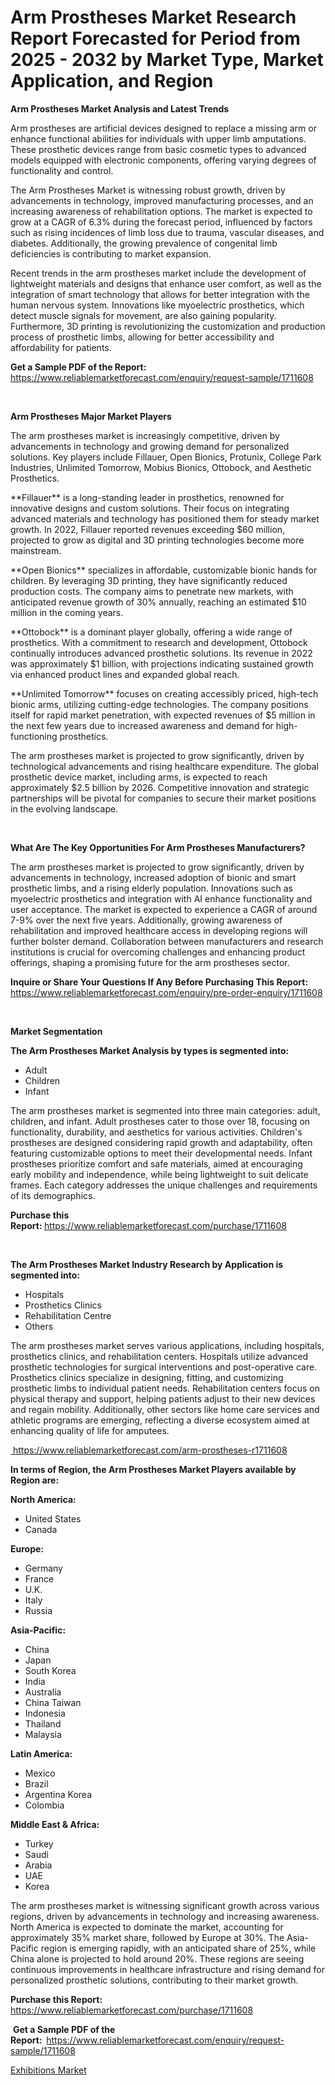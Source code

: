 <p><h1>Arm Prostheses Market Research Report Forecasted for Period from 2025 -  2032 by Market Type, Market Application, and Region</h1></p><p><strong>Arm Prostheses Market Analysis and Latest Trends</strong></p>
<p><p>Arm prostheses are artificial devices designed to replace a missing arm or enhance functional abilities for individuals with upper limb amputations. These prosthetic devices range from basic cosmetic types to advanced models equipped with electronic components, offering varying degrees of functionality and control.</p><p>The Arm Prostheses Market is witnessing robust growth, driven by advancements in technology, improved manufacturing processes, and an increasing awareness of rehabilitation options. The market is expected to grow at a CAGR of 6.3% during the forecast period, influenced by factors such as rising incidences of limb loss due to trauma, vascular diseases, and diabetes. Additionally, the growing prevalence of congenital limb deficiencies is contributing to market expansion.</p><p>Recent trends in the arm prostheses market include the development of lightweight materials and designs that enhance user comfort, as well as the integration of smart technology that allows for better integration with the human nervous system. Innovations like myoelectric prosthetics, which detect muscle signals for movement, are also gaining popularity. Furthermore, 3D printing is revolutionizing the customization and production process of prosthetic limbs, allowing for better accessibility and affordability for patients.</p></p>
<p><strong>Get a Sample PDF of the Report:&nbsp;</strong> <a href="https://www.reliablemarketforecast.com/enquiry/request-sample/1711608?utm_campaign=3197&utm_medium=2&utm_source=Github&utm_content=ia&utm_term=27032025&utm_id=arm-prostheses">https://www.reliablemarketforecast.com/enquiry/request-sample/1711608</a></p>
<p>&nbsp;</p>
<p><strong>Arm Prostheses Major Market Players</strong></p>
<p><p>The arm prostheses market is increasingly competitive, driven by advancements in technology and growing demand for personalized solutions. Key players include Fillauer, Open Bionics, Protunix, College Park Industries, Unlimited Tomorrow, Mobius Bionics, Ottobock, and Aesthetic Prosthetics.</p><p>**Fillauer** is a long-standing leader in prosthetics, renowned for innovative designs and custom solutions. Their focus on integrating advanced materials and technology has positioned them for steady market growth. In 2022, Fillauer reported revenues exceeding $60 million, projected to grow as digital and 3D printing technologies become more mainstream.</p><p>**Open Bionics** specializes in affordable, customizable bionic hands for children. By leveraging 3D printing, they have significantly reduced production costs. The company aims to penetrate new markets, with anticipated revenue growth of 30% annually, reaching an estimated $10 million in the coming years.</p><p>**Ottobock** is a dominant player globally, offering a wide range of prosthetics. With a commitment to research and development, Ottobock continually introduces advanced prosthetic solutions. Its revenue in 2022 was approximately $1 billion, with projections indicating sustained growth via enhanced product lines and expanded global reach.</p><p>**Unlimited Tomorrow** focuses on creating accessibly priced, high-tech bionic arms, utilizing cutting-edge technologies. The company positions itself for rapid market penetration, with expected revenues of $5 million in the next few years due to increased awareness and demand for high-functioning prosthetics.</p><p>The arm prostheses market is projected to grow significantly, driven by technological advancements and rising healthcare expenditure. The global prosthetic device market, including arms, is expected to reach approximately $2.5 billion by 2026. Competitive innovation and strategic partnerships will be pivotal for companies to secure their market positions in the evolving landscape.</p></p>
<p>&nbsp;</p>
<p><strong>What Are The Key Opportunities For Arm Prostheses Manufacturers?</strong></p>
<p><p>The arm prostheses market is projected to grow significantly, driven by advancements in technology, increased adoption of bionic and smart prosthetic limbs, and a rising elderly population. Innovations such as myoelectric prosthetics and integration with AI enhance functionality and user acceptance. The market is expected to experience a CAGR of around 7-9% over the next five years. Additionally, growing awareness of rehabilitation and improved healthcare access in developing regions will further bolster demand. Collaboration between manufacturers and research institutions is crucial for overcoming challenges and enhancing product offerings, shaping a promising future for the arm prostheses sector.</p></p>
<p><strong>Inquire or Share Your Questions If Any Before Purchasing This Report:</strong> <a href="https://www.reliablemarketforecast.com/enquiry/pre-order-enquiry/1711608?utm_campaign=3197&utm_medium=2&utm_source=Github&utm_content=ia&utm_term=27032025&utm_id=arm-prostheses">https://www.reliablemarketforecast.com/enquiry/pre-order-enquiry/1711608</a></p>
<p>&nbsp;</p>
<p><strong>Market Segmentation</strong></p>
<p><strong>The Arm Prostheses Market Analysis by types is segmented into:</strong></p>
<p><ul><li>Adult</li><li>Children</li><li>Infant</li></ul></p>
<p><p>The arm prostheses market is segmented into three main categories: adult, children, and infant. Adult prostheses cater to those over 18, focusing on functionality, durability, and aesthetics for various activities. Children's prostheses are designed considering rapid growth and adaptability, often featuring customizable options to meet their developmental needs. Infant prostheses prioritize comfort and safe materials, aimed at encouraging early mobility and independence, while being lightweight to suit delicate frames. Each category addresses the unique challenges and requirements of its demographics.</p></p>
<p><strong>Purchase this Report:&nbsp;</strong><a href="https://www.reliablemarketforecast.com/purchase/1711608?utm_campaign=3197&utm_medium=2&utm_source=Github&utm_content=ia&utm_term=27032025&utm_id=arm-prostheses">https://www.reliablemarketforecast.com/purchase/1711608</a></p>
<p>&nbsp;</p>
<p><strong>The Arm Prostheses Market Industry Research by Application is segmented into:</strong></p>
<p><ul><li>Hospitals</li><li>Prosthetics Clinics</li><li>Rehabilitation Centre</li><li>Others</li></ul></p>
<p><p>The arm prostheses market serves various applications, including hospitals, prosthetics clinics, and rehabilitation centers. Hospitals utilize advanced prosthetic technologies for surgical interventions and post-operative care. Prosthetics clinics specialize in designing, fitting, and customizing prosthetic limbs to individual patient needs. Rehabilitation centers focus on physical therapy and support, helping patients adjust to their new devices and regain mobility. Additionally, other sectors like home care services and athletic programs are emerging, reflecting a diverse ecosystem aimed at enhancing quality of life for amputees.</p></p>
<p><a href="https://www.reliablemarketforecast.com/arm-prostheses-r1711608?utm_campaign=3197&utm_medium=2&utm_source=Github&utm_content=ia&utm_term=27032025&utm_id=arm-prostheses">&nbsp;https://www.reliablemarketforecast.com/arm-prostheses-r1711608</a></p>
<p><strong>In terms of Region, the Arm Prostheses Market Players available by Region are:</strong></p>
<p>
    <p> <strong> North America: </strong>
        <ul>
            <li>United States</li>
            <li>Canada</li>
        </ul>
        </p> 
    <p> <strong> Europe: </strong>
        <ul>
            <li>Germany</li>
            <li>France</li>
            <li>U.K.</li>
            <li>Italy</li>
            <li>Russia</li>
        </ul>
        </p> 
    <p> <strong> Asia-Pacific: </strong>
        <ul>
            <li>China</li>
            <li>Japan</li>
            <li>South Korea</li>
            <li>India</li>
            <li>Australia</li>
            <li>China Taiwan</li>
            <li>Indonesia</li>
            <li>Thailand</li>
            <li>Malaysia</li>
        </ul>
        </p> 
    <p> <strong> Latin America: </strong>
        <ul>
            <li>Mexico</li>
            <li>Brazil</li>
            <li>Argentina Korea</li>
            <li>Colombia</li>
        </ul>
        </p> 
    <p> <strong> Middle East & Africa: </strong>
        <ul>
            <li>Turkey</li>
            <li>Saudi</li>
            <li>Arabia</li>
            <li>UAE</li>
            <li>Korea</li>
        </ul>
    </p>
    </p>
<p><p>The arm prostheses market is witnessing significant growth across various regions, driven by advancements in technology and increasing awareness. North America is expected to dominate the market, accounting for approximately 35% market share, followed by Europe at 30%. The Asia-Pacific region is emerging rapidly, with an anticipated share of 25%, while China alone is projected to hold around 20%. These regions are seeing continuous improvements in healthcare infrastructure and rising demand for personalized prosthetic solutions, contributing to their market growth.</p></p>
<p><strong>Purchase this Report: </strong><a href="https://www.reliablemarketforecast.com/purchase/1711608?utm_campaign=3197&utm_medium=2&utm_source=Github&utm_content=ia&utm_term=27032025&utm_id=arm-prostheses">https://www.reliablemarketforecast.com/purchase/1711608</a></p>
<p>&nbsp;<strong>Get a Sample PDF of the Report:&nbsp;&nbsp;</strong><a href="https://www.reliablemarketforecast.com/enquiry/request-sample/1711608?utm_campaign=3197&utm_medium=2&utm_source=Github&utm_content=ia&utm_term=27032025&utm_id=arm-prostheses">https://www.reliablemarketforecast.com/enquiry/request-sample/1711608</a></p>
<p><strong></strong></p>
<p><p><a href="https://github.com/samesdufloiw/Market-Research-Report-List-1/blob/main/exhibitions-market.md?utm_campaign=3197&utm_medium=2&utm_source=Github&utm_content=ia&utm_term=27032025&utm_id=arm-prostheses">Exhibitions Market</a></p></p>
